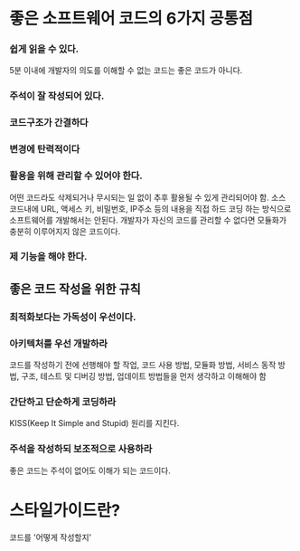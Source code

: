 
# 좋은 소프트웨어 코드의 6가지 공통점
### 쉽게 읽을 수 있다.
5분 이내에 개발자의 의도를 이해할 수 없는 코드는 좋은 코드가 아니다.
### 주석이 잘 작성되어 있다.

### 코드구조가 간결하다

### 변경에 탄력적이다

### 활용을 위해 관리할 수 있어야 한다.
어떤 코드라도 삭제되거나 무시되는 일 없이 추후 활용될 수 있게 관리되어야 함.
소스 코드내에 URL, 액세스 키, 비밀번호, IP주소 등의 내용을 직접 하드 코딩 하는 방식으로 소프트웨어를 개발해서는 안된다. 
개발자가 자신의 코드를 관리할 수 없다면 모듈화가 충분히 이루어지지 않은 코드이다.
### 제 기능을 해야 한다.

## 좋은 코드 작성을 위한 규칙
### 최적화보다는 가독성이 우선이다.
### 아키텍처를 우선 개발하라
코드를 작성하기 전에 선행해야 할 작업, 코드 사용 방법, 모듈화 방법, 서비스 동작 방법, 구조, 테스트 및 디버깅 방법, 업데이트 방법들을 먼저 생각하고 이해해야 함
### 간단하고 단순하게 코딩하라
KISS(Keep It Simple and Stupid) 원리를 지킨다.
### 주석을 작성하되 보조적으로 사용하라
좋은 코드는 주석이 없어도 이해가 되는 코드이다.
# 스타일가이드란?
코드를 '어떻게 작성할지'
